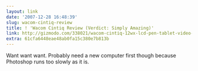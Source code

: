 ```yaml
---
layout: link
date: '2007-12-28 16:48:39'
slug: wacom-cintiq-review
title: ! 'Wacom Cintiq Review (Verdict: Simply Amazing)'
link: http://gizmodo.com/338021/wacom-cintiq-12wx-lcd-pen-tablet-video-review-verdict-simply-amazing
extra: 61cfa6448eae48ab0fa15c380e7b813b
---
```


Want want want. Probably need a new computer first though because Photoshop runs too slowly as it is.